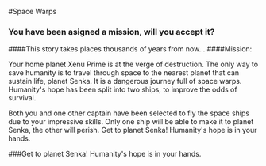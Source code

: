 #Space Warps
### You have been asigned a mission, will you accept it?
####This story takes places thousands of years from now... 
####Mission:

Your home planet Xenu Prime is at the verge of destruction. The only way to save humanity is to travel through space to the nearest planet that can sustain life, planet Senka. It is a dangerous journey full of space warps. Humanity's hope has been split into two ships, to improve the odds of survival.   

Both you and one other captain have been selected to fly the space ships due to your impressive skills. Only one ship will be able to make it to planet Senka, the other will perish. Get to planet Senka! Humanity's hope is in your hands.  

###Get to planet Senka! Humanity's hope is in your hands.  
